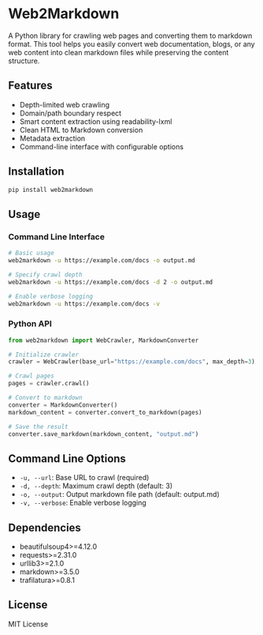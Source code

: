 # Web2Markdown

A Python library for crawling web pages and converting them to markdown format. This tool helps you easily convert web documentation, blogs, or any web content into clean markdown files while preserving the content structure.

## Features

- Depth-limited web crawling
- Domain/path boundary respect
- Smart content extraction using readability-lxml
- Clean HTML to Markdown conversion
- Metadata extraction
- Command-line interface with configurable options

## Installation

```bash
pip install web2markdown
```

## Usage

### Command Line Interface

```bash
# Basic usage
web2markdown -u https://example.com/docs -o output.md

# Specify crawl depth
web2markdown -u https://example.com/docs -d 2 -o output.md

# Enable verbose logging
web2markdown -u https://example.com/docs -v
```

### Python API

```python
from web2markdown import WebCrawler, MarkdownConverter

# Initialize crawler
crawler = WebCrawler(base_url="https://example.com/docs", max_depth=3)

# Crawl pages
pages = crawler.crawl()

# Convert to markdown
converter = MarkdownConverter()
markdown_content = converter.convert_to_markdown(pages)

# Save the result
converter.save_markdown(markdown_content, "output.md")
```

## Command Line Options

- `-u, --url`: Base URL to crawl (required)
- `-d, --depth`: Maximum crawl depth (default: 3)
- `-o, --output`: Output markdown file path (default: output.md)
- `-v, --verbose`: Enable verbose logging

## Dependencies

- beautifulsoup4>=4.12.0
- requests>=2.31.0
- urllib3>=2.1.0
- markdown>=3.5.0
- trafilatura>=0.8.1

## License

MIT License
